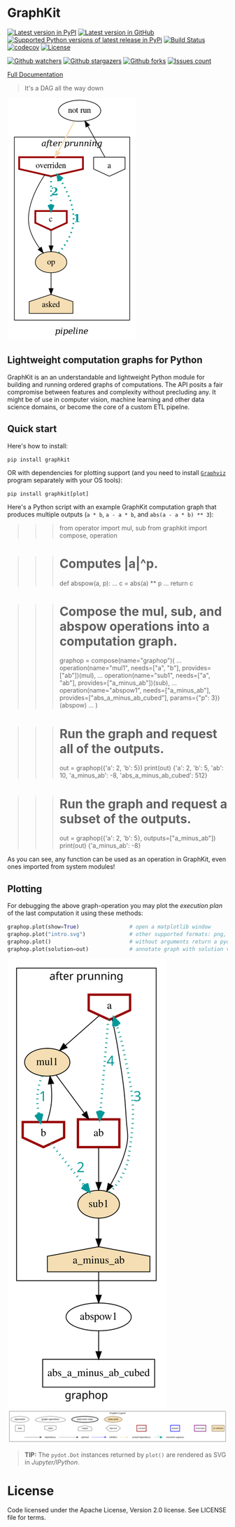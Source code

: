 # GraphKit

[![Latest version in PyPI](https://img.shields.io/pypi/v/graphkit.svg?label=PyPi%20version)](https://img.shields.io/pypi/v/graphkit.svg?label=PyPi%20version)
[![Latest version in GitHub](https://img.shields.io/github/v/release/yahoo/graphkit.svg?label=GitHub%20release&include_prereleases)](https://img.shields.io/github/v/release/yahoo/graphkit.svg?label=GitHub%20release&include_prereleases)
[![Supported Python versions of latest release in PyPi](https://img.shields.io/pypi/pyversions/graphkit.svg?label=Python)](https://img.shields.io/pypi/pyversions/graphkit.svg?label=Python)
[![Build Status](https://travis-ci.org/yahoo/graphkit.svg?branch=master)](https://travis-ci.org/yahoo/graphkit)
[![codecov](https://codecov.io/gh/yahoo/graphkit/branch/master/graph/badge.svg)](https://codecov.io/gh/yahoo/graphkit)
[![License](https://img.shields.io/pypi/l/graphkit.svg)](https://img.shields.io/pypi/l/graphkit.svg)

[![Github watchers](https://img.shields.io/github/watchers/yahoo/graphkit.svg?style=social)](https://img.shields.io/github/watchers/yahoo/graphkit.svg?style=social)
[![Github stargazers](https://img.shields.io/github/stars/yahoo/graphkit.svg?style=social)](https://img.shields.io/github/stars/yahoo/graphkit.svg?style=social)
[![Github forks](https://img.shields.io/github/forks/yahoo/graphkit.svg?style=social)](https://img.shields.io/github/forks/yahoo/graphkit.svg?style=social)
[![Issues count](http://img.shields.io/github/issues/yahoo/graphkit.svg?style=social)](http://img.shields.io/github/issues/yahoo/graphkit.svg?style=social)

[Full Documentation](https://pythonhosted.org/graphkit/)

> It's a DAG all the way down

![Sample graph](docs/source/images/test_pruning_not_overrides_given_intermediate-asked.png "Sample graph")

## Lightweight computation graphs for Python

GraphKit is an an understandable and lightweight Python module for building and running
ordered graphs of computations.
The API posits a fair compromise between features and complexity without precluding any.
It might be of use in computer vision, machine learning and other data science domains,
or become the core of a custom ETL pipelne.

## Quick start

Here's how to install:

    pip install graphkit

OR with dependencies for plotting support (and you need to install [`Graphviz`](https://graphviz.org)
program separately with your OS tools):

    pip install graphkit[plot]

Here's a Python script with an example GraphKit computation graph that produces
multiple outputs (`a * b`, `a - a * b`, and `abs(a - a * b) ** 3`):

>>> from operator import mul, sub
>>> from graphkit import compose, operation

>>> # Computes |a|^p.
>>> def abspow(a, p):
...     c = abs(a) ** p
...     return c

>>> # Compose the mul, sub, and abspow operations into a computation graph.
>>> graphop = compose(name="graphop")(
...     operation(name="mul1", needs=["a", "b"], provides=["ab"])(mul),
...     operation(name="sub1", needs=["a", "ab"], provides=["a_minus_ab"])(sub),
...     operation(name="abspow1", needs=["a_minus_ab"], provides=["abs_a_minus_ab_cubed"], params={"p": 3})(abspow)
... )

>>> # Run the graph and request all of the outputs.
>>> out = graphop({'a': 2, 'b': 5})
>>> print(out)
{'a': 2, 'b': 5, 'ab': 10, 'a_minus_ab': -8, 'abs_a_minus_ab_cubed': 512}

>>> # Run the graph and request a subset of the outputs.
>>> out = graphop({'a': 2, 'b': 5}, outputs=["a_minus_ab"])
>>> print(out)
{'a_minus_ab': -8}

As you can see, any function can be used as an operation in GraphKit, even ones imported from system modules!


## Plotting

For debugging the above graph-operation you may plot the *execution plan*
of the last computation it using these methods:

```python
graphop.plot(show=True)                # open a matplotlib window
graphop.plot("intro.svg")              # other supported formats: png, jpg, pdf, ...
graphop.plot()                         # without arguments return a pydot.DOT object
graphop.plot(solution=out)             # annotate graph with solution values
```

![Intro graph](docs/source/images/intro.svg "Intro graph")
![Graphkit Legend](docs/source/images/GraphkitLegend.svg "Graphkit Legend")

> **TIP:** The `pydot.Dot` instances returned by `plot()` are rendered as SVG in *Jupyter/IPython*.

# License

Code licensed under the Apache License, Version 2.0 license. See LICENSE file for terms.
